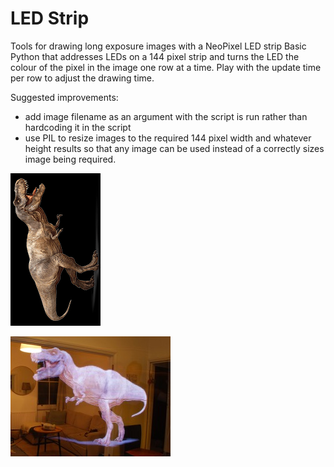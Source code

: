 # LED Strip
Tools for drawing long exposure images with a NeoPixel LED strip
Basic Python that addresses LEDs on a 144 pixel strip and turns the LED the colour of the pixel in the image one row at a time.
Play with the update time per row to adjust the drawing time.

Suggested improvements:
- add image filename as an argument with the script is run rather than hardcoding it in the script
- use PIL to resize images to the required 144 pixel width and whatever height results so that any image can be used instead of a correctly sizes image being required.

![TREX input image](trex.bmp "Example image to use with black background")

![T-Rex end result photo](DSC_4721.jpg "End result example, long expsure photo")
